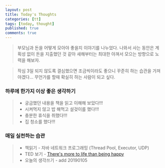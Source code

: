 ```yaml
---
layout: post
title: Today's Thoughts
categories: [tt]
tags: [today, thought]
published: true
comments: true
---
```


> 부모님과 돈을 어떻게 모아야 좋을지 이야기를 나누었다.
> 나와서 사는 동안은 계획성 없이 돈을 지출했던 것 같아 새해부터는 최대한 아껴서 모으는 방향으로 노력을 해보자.  

> 작심 3일 되지 않도록 결심했으면 조금씩이라도 좋으니 꾸준히 하는 습관을 가져야겠다...
> 무언가를 할때 확실히 하는 사람이 되고 싶다.

### 하루에 한가지 이상 좋은 생각하기
> - 궁금했던 내용을 책을 읽고 이해해 보았다!!! 
> - 시켜먹지 않고 밥 해먹고 설겆이를 했다!!!
> - 충분한 휴식을 취했다!!!
> - 집 청소를 했다!!!

### 매일 실천하는 습관
> - 책읽기 - 자바 네트워크 프로그래밍 (Thread Pool, Executor, UDP)
> - TED 보기 - [There's more to life than being happy](https://www.ted.com/talks/emily_esfahani_smith_there_s_more_to_life_than_being_happy?referrer=playlist-how_to_notice_and_build_joy_into_your_life)
> - 오늘의 생각쓰기 - add 20190105